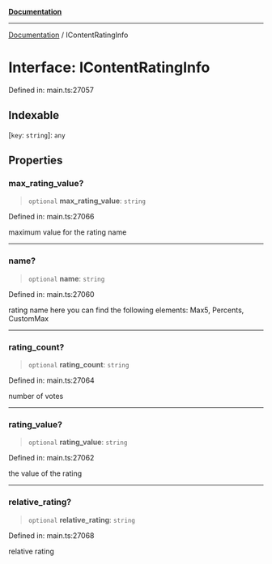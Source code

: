 [**Documentation**](../README.md)

***

[Documentation](../README.md) / IContentRatingInfo

# Interface: IContentRatingInfo

Defined in: main.ts:27057

## Indexable

\[`key`: `string`\]: `any`

## Properties

### max\_rating\_value?

> `optional` **max\_rating\_value**: `string`

Defined in: main.ts:27066

maximum value for the rating name

***

### name?

> `optional` **name**: `string`

Defined in: main.ts:27060

rating name
here you can find the following elements: Max5, Percents, CustomMax

***

### rating\_count?

> `optional` **rating\_count**: `string`

Defined in: main.ts:27064

number of votes

***

### rating\_value?

> `optional` **rating\_value**: `string`

Defined in: main.ts:27062

the value of the rating

***

### relative\_rating?

> `optional` **relative\_rating**: `string`

Defined in: main.ts:27068

relative rating
